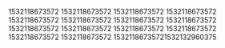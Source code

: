 1532118673572
1532118673572
1532118673572
1532118673572
1532118673572
1532118673572
1532118673572
1532118673572
1532118673572
1532118673572
1532118673572
1532118673572
1532118673572
1532118673572
15321186735721532132960375